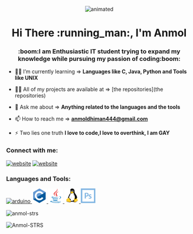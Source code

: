 <p align="center">
  <img src="https://64.media.tumblr.com/f86b0f2fae3244ec72440637707bfa47/ea6952d55f7fc5b4-98/s400x600/8f0e03a2691d72b49332183e654b6bae904c69e7.gif" alt="animated" />
</p>

<h1 align="center">Hi There :running_man:, I'm Anmol </h1>
<h3 align="center">:boom:I am Enthusiastic IT student trying to expand my knowledge while pursuing my passion of coding:boom:</h3>

- :weight_lifting_man: I’m currently learning => **Languages like C, Java, Python and Tools like UNIX**

- 👨‍💻 All of my projects are available at => [the repositories](the repositories)

- 💬 Ask me about => **Anything related to the languages and the tools**

- 📫 How to reach me => **anmoldhiman444@gmail.com**

- ⚡ Two lies one truth **I love to code,I love to overthink, I am GAY**

### Connect with me:
[![website](./img/instagram-light.svg)](https://instagram.com/aanmol_strs#gh-light-mode-only)
[![website](./img/instagram-dark.svg)](https://instagram.com/aanmol_strs#gh-dark-mode-only)


<h3 align="left">Languages and Tools:</h3>
<p align="left"> <a href="https://www.arduino.cc/" target="_blank" rel="noreferrer"> <img src="https://cdn.worldvectorlogo.com/logos/arduino-1.svg" alt="arduino" width="40" height="40"/> </a> <a href="https://www.cprogramming.com/" target="_blank" rel="noreferrer"> <img src="https://raw.githubusercontent.com/devicons/devicon/master/icons/c/c-original.svg" alt="c" width="40" height="40"/> </a> <a href="https://www.java.com" target="_blank" rel="noreferrer"> <img src="https://raw.githubusercontent.com/devicons/devicon/master/icons/java/java-original.svg" alt="java" width="40" height="40"/> </a> <a href="https://www.linux.org/" target="_blank" rel="noreferrer"> <img src="https://raw.githubusercontent.com/devicons/devicon/master/icons/linux/linux-original.svg" alt="linux" width="40" height="40"/> </a> <a href="https://www.photoshop.com/en" target="_blank" rel="noreferrer"> <img src="https://raw.githubusercontent.com/devicons/devicon/master/icons/photoshop/photoshop-line.svg" alt="photoshop" width="40" height="40"/> </a> </p>

<p><img align="center" src="https://github-readme-stats.vercel.app/api/top-langs?username=anmol-strs&show_icons=true&locale=en&layout=compact" alt="anmol-strs" /></p>

<p><img align="center" src="https://github-readme-streak-stats.herokuapp.com/?user=anmol-strs&" alt="Anmol-STRS" /></p>

